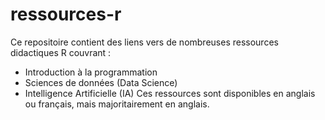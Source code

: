# ressources-r
Ce repositoire contient des liens vers de nombreuses ressources didactiques R couvrant : 
- Introduction à la programmation 
- Sciences de données (Data Science)
- Intelligence Artificielle (IA)
Ces ressources sont disponibles en anglais ou français, mais majoritairement en anglais.
